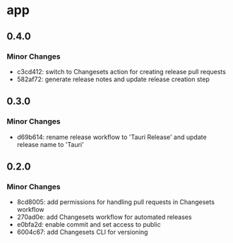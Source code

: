 # app

## 0.4.0

### Minor Changes

- c3cd412: switch to Changesets action for creating release pull requests
- 582af72: generate release notes and update release creation step

## 0.3.0

### Minor Changes

- d69b614: rename release workflow to 'Tauri Release' and update release name to 'Tauri'

## 0.2.0

### Minor Changes

- 8cd8005: add permissions for handling pull requests in Changesets workflow
- 270ad0e: add Changesets workflow for automated releases
- e0bfa2d: enable commit and set access to public
- 6004c67: add Changesets CLI for versioning
